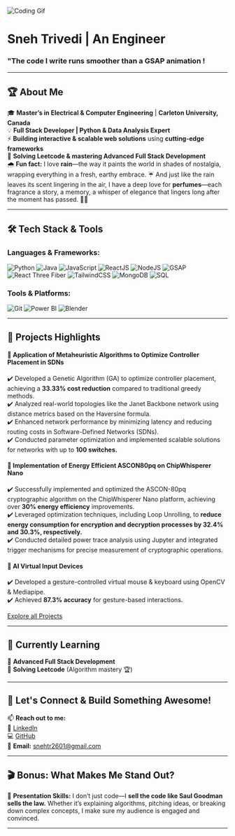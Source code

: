 ![Coding Gif](https://media.giphy.com/media/ZVik7pBtu9dNS/giphy.gif)  

# Sneh Trivedi | An Engineer 

### **"The code I write runs smoother than a GSAP animation !**  

---

## 🏆 **About Me**
🎓 **Master’s in Electrical & Computer Engineering** | **Carleton University, Canada**  
💡 **Full Stack Developer | Python & Data Analysis Expert**  
⚡ **Building interactive & scalable web solutions** using **cutting-edge frameworks**  
🎯 **Solving Leetcode & mastering Advanced Full Stack Development**  
🌧 **Fun fact:** I love **rain**—the way it paints the world in shades of nostalgia, wrapping everything in a fresh, earthy embrace. ☔ And just like the rain leaves its scent lingering in the air, I have a deep love for **perfumes**—each fragrance a story, a memory, a whisper of elegance that lingers long after the moment has passed. 💫✨ 

---

## 🛠️ **Tech Stack & Tools**
### **Languages & Frameworks:**  
![Python](https://img.shields.io/badge/Python-3776AB?style=for-the-badge&logo=python&logoColor=white)
![Java](https://img.shields.io/badge/Java-007396?style=for-the-badge&logo=java&logoColor=white)
![JavaScript](https://img.shields.io/badge/JavaScript-F7DF1E?style=for-the-badge&logo=javascript&logoColor=black)
![ReactJS](https://img.shields.io/badge/ReactJS-20232A?style=for-the-badge&logo=react&logoColor=61DAFB)
![NodeJS](https://img.shields.io/badge/NodeJS-339933?style=for-the-badge&logo=node.js&logoColor=white)
![GSAP](https://img.shields.io/badge/GSAP-88CE02?style=for-the-badge&logo=greensock&logoColor=black)
![React Three Fiber](https://img.shields.io/badge/React%20Three%20Fiber-000000?style=for-the-badge&logo=three.js&logoColor=white)
![TailwindCSS](https://img.shields.io/badge/TailwindCSS-38B2AC?style=for-the-badge&logo=tailwind-css&logoColor=white)
![MongoDB](https://img.shields.io/badge/MongoDB-47A248?style=for-the-badge&logo=mongodb&logoColor=white)
![SQL](https://img.shields.io/badge/SQL-4479A1?style=for-the-badge&logo=postgresql&logoColor=white)  

### **Tools & Platforms:**  
![Git](https://img.shields.io/badge/Git-F05032?style=for-the-badge&logo=git&logoColor=white)
![Power BI](https://img.shields.io/badge/Power%20BI-F2C811?style=for-the-badge&logo=powerbi&logoColor=black)
![Blender](https://img.shields.io/badge/Blender-F5792A?style=for-the-badge&logo=blender&logoColor=white)  

---

## 📌 **Projects Highlights**
#### 🎯 **Application of Metaheuristic Algorithms to Optimize Controller Placement in SDNs** 
✔️ Developed a Genetic Algorithm (GA) to optimize controller placement, achieving a **33.33% cost reduction** compared to traditional greedy methods.  
✔️ Analyzed real-world topologies like the Janet Backbone network using distance metrics based on the Haversine formula.  
✔️ Enhanced network performance by minimizing latency and reducing routing costs in Software-Defined Networks (SDNs).  
✔️ Conducted parameter optimization and implemented scalable solutions for networks with up to **100 switches.**  

#### 🏡 **Implementation of Energy Efficient ASCON80pq on ChipWhisperer Nano** 
✔️ Successfully implemented and optimized the ASCON-80pq cryptographic algorithm on the ChipWhisperer Nano platform, achieving over **30% energy efficiency** improvements.  
✔️ Leveraged optimization techniques, including Loop Unrolling, to **reduce energy consumption for encryption and decryption processes by 32.4% and 30.3%, respectively.**  
✔️ Conducted detailed power trace analysis using Jupyter and integrated trigger mechanisms for precise measurement of cryptographic operations.

#### 🔑 **AI Virtual Input Devices** 
✔️ Developed a gesture-controlled virtual mouse & keyboard using OpenCV & Mediapipe.  
✔️ Achieved **87.3% accuracy** for gesture-based interactions. 

[Explore all Projects](https://github.com/Sneh-Trivedi/Github-Index)

---

## 🚀 **Currently Learning**
🔹 **Advanced Full Stack Development**  
🔹 **Solving Leetcode** (Algorithm mastery 🏆)  

---

## 🎯 **Let's Connect & Build Something Awesome!**  
📫 **Reach out to me:**  
🔗 [LinkedIn](https://www.linkedin.com/in/snehtrivedi2601/)  
💻 [GitHub](https://github.com/Sneh-Trivedi)  
📧 **Email:** snehtr2601@gmail.com  

---

## 🎬 **Bonus: What Makes Me Stand Out?**  
💬 **Presentation Skills:** I don’t just code—I **sell the code like Saul Goodman sells the law.** Whether it’s explaining algorithms, pitching ideas, or breaking down complex concepts, I make sure my audience is engaged and convinced.  

---

